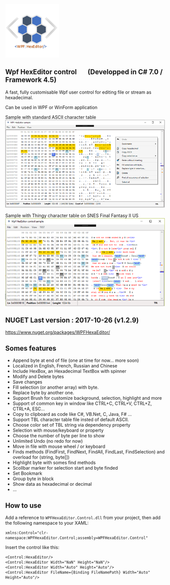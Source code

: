 ![example](Logo.png?raw=true)

## Wpf HexEditor control       (Developped in C# 7.0 / Framework 4.5)
A fast, fully customisable Wpf user control for editing file or stream as hexadecimal. 

Can be used in WPF or WinForm application


Sample with standard ASCII character table
![example](Sample8-NOTBL.png?raw=true)

Sample with Thingy character table on SNES Final Fantasy II US
![example](Sample9-TBL.png?raw=true)

## NUGET  Last version : 2017-10-26 (v1.2.9)
https://www.nuget.org/packages/WPFHexaEditor/

## Somes features
- Append byte at end of file (one at time for now... more soon)
- Localized in English, French, Russian and Chinese
- Include HexBox, an Hexadecimal TextBox with spinner
- Modify and Delete bytes
- Save changes
- Fill selection (or another array) with byte.
- Replace byte by another one.
- Support Brush for customize background, selection, highlight and more 
- Support of common key in window like CTRL+C, CTRL+V, CTRL+Z, CTRL+A, ESC...
- Copy to clipboard as code like C#, VB.Net, C, Java, F# ... 
- Support TBL character table file insted of default ASCII.
- Choose color set of TBL string via dependency property
- Selection with mouse/keyboard or property
- Choose the number of byte per line to show 
- Unlimited Undo (no redo for now)
- Move in file with mouse wheel / or keyboard
- Finds methods (FindFirst, FindNext, FindAll, FindLast, FindSelection) and overload for (string, byte[])
- Highlight byte with somes find methods
- Scollbar marker for selection start and byte finded
- Set Bookmark
- Group byte in block 
- Show data as hexadecimal or decimal
- ...

## How to use
Add a reference to `WPFHexaEditor.Control.dll` from your project, then add the following namespace to your XAML:

```xaml
xmlns:Control="clr-namespace:WPFHexaEditor.Control;assembly=WPFHexaEditor.Control"
```

Insert the control like this:

```xaml
<Control:HexaEditor/>
<Control:HexaEditor Width="NaN" Height="NaN"/>
<Control:HexaEditor Width="Auto" Height="Auto"/>
<Control:HexaEditor FileName={Binding FileNamePath} Width="Auto" Height="Auto"/>
```
